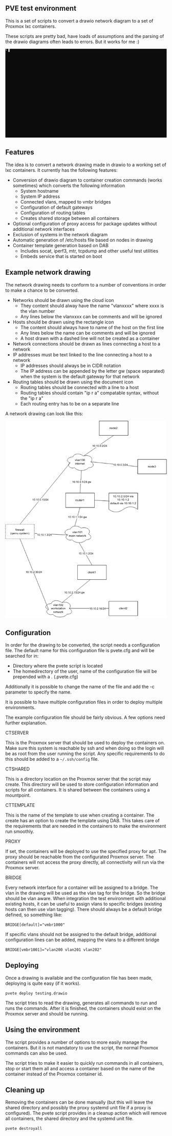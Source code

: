 ## PVE test environment

This is a set of scripts to convert a drawio network diagram to a set of Proxmox lxc
containers.

These scripts are pretty bad, have loads of assumptions and the parsing of the drawio
diagrams often leads to errors. But it works for me :)

![terminal demonstration of pvete](pvete.svg)

## Features

The idea is to convert a network drawing made in drawio to a working set of lxc
containers. It currently has the following features:

* Conversion of drawio diagram to container creation commands (works sometimes) which converts the following information
  * System hostname
  * System IP address
  * Connected vlans, mapped to vmbr bridges
  * Configuration of default gateways
  * Configuration of routing tables
  * Creates shared storage between all containers
* Optional configuration of proxy access for package updates without additional network interfaces
* Exclusion of systems in the network diagram
* Automatic generation of /etc/hosts file based on nodes in drawing
* Container template generation based on DAB
  * Includes socat, iperf3, mtr, tcpdump and other useful test utilities
  * Embeds service that is started on boot

## Example network drawing

The network drawing needs to conform to a number of conventions in order to make a chance to be converted.

* Networks should be drawn using the cloud icon
  * They content should alway have the name "vlanxxxx" where xxxx is the vlan number
  * Any lines below the vlanxxxx can be comments and will be ignored
* Hosts should be drawn using the rectangle icon
  * The content should always have to name of the host on the first line
  * Any lines below the name can be comments and will be ignored
  * A host drawn with a dashed line will not be created as a container
* Network connections should be drawn as lines connecting a host to a network
* IP addresses must be text linked to the line connecting a host to a network
  * IP addresses should always be in CIDR notation
  * The IP address can be appended by the letter gw (space separated) when the system is the default gateway for that network
* Routing tables should be drawn using the document icon
  * Routing tables should be connected with a line to a host
  * Routing tables should contain "ip r a" compatable syntax, without the "ip r a"
  * Each routing entry has to be on a separate line

A network drawing can look like this:

![Network drawing](testing.drawio.png "Network drawing")

## Configuration

In order for the drawing to be converted, the script needs a configuration file. The default name for
this configuration file is pvete.cfg and will be searched for in:
* Directory where the pvete script is located
* The homedirectory of the user, name of the configuration file will be prepended with a . (.pvete.cfg)

Additionally it is possible to change the name of the file and add the -c parameter to specify the name.

It is possible to have multiple configuration files in order to deploy multiple environments.

The example configuration file should be fairly obvious. A few options need further explanation.

CTSERVER

This is the Proxmox server that should be used to deploy the containers on. Make sure this system is
reachable by ssh and when doing so the login will be as root from the user running the script. Any
specific requirements to do this should be added to a ```~/.ssh/config``` file.

CTSHARED

This is a directory location on the Proxmox server that the script may create. This directory will be used
to store configuration information and scripts for all containers. It is shared between the containers
using a mountpoint.

CTTEMPLATE

This is the name of the template to use when creating a container. The create has an option to create the
template using DAB. This takes care of the requirements that are needed in the containers to make the
environment run smoothly.

PROXY

If set, the containers will be deployed to use the specified proxy for apt. The proxy should be reachable
from the configurated Proxmox server. The containers will not access the proxy directly, all connectivity
will run via the Proxmox server.

BRIDGE

Every network interface for a container will be assigned to a bridge. The vlan in the drawing will be used
as the vlan tag for the bridge. So the bridge should be vlan aware.
When integration the test environment with additional existing hosts, it can be useful to assign vlans to
specific bridges (existing hosts can then use vlan tagging).
There should always be a default bridge defined, so something like:
```
BRIDGE[default]="vmbr1000"
```
If specific vlans should not be assigned to the default bridge, additional configuration lines can be added,
mapping the vlans to a different bridge
```
BRIDGE[vmbr1001]="vlan200 vlan201 vlan202"
```

## Deploying

Once a drawing is available and the configuration file has been made, deploying is quite easy (if it works).

```
pvete deploy testing.drawio
```

The script tries to read the drawing, generates all commands to run and runs the commands. After it is
finished, the containers should exist on the Proxmox server and should be running.

## Using the environment

The script provides a number of options to more easily manage the containers. But it is not mandatory to use
the script, the normal Proxmox commands can also be used.

The script tries to make it easier to quickly run commands in all containers, stop or start them all and
access a container based on the name of the container instead of the Proxmox container id.

## Cleaning up

Removing the containers can be done manually (but this will leave the shared directory and possibly the
proxy systemd unit file if a proxy is configured). The pvete script provides in a cleanup action which
will remove all containers, the shared directory and the systemd unit file.

```
pvete destroyall
```
